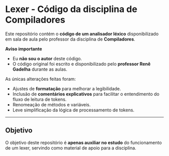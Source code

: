 # Lexer - Código da disciplina de Compiladores

Este repositório contém o **código de um analisador léxico** disponibilizado em sala de aula pelo professor da
disciplina de **Compiladores**.

**Aviso importante**

- Eu **não sou o autor** deste código.
- O código original foi escrito e disponibilizado pelo **professor Renê Gadelha** durante as aulas.

As únicas alterações feitas foram:

- Ajustes de **formatação** para melhorar a legibilidade.
- Inclusão de **comentários explicativos** para facilitar o entendimento do fluxo de leitura de tokens.
- Renomeação de métodos e variáveis.
- Leve simplificação da lógica de processamento de tokens.

---

## Objetivo

O objetivo deste repositório é **apenas auxiliar no estudo** do funcionamento de um lexer, servindo como material de
apoio para a disciplina.
